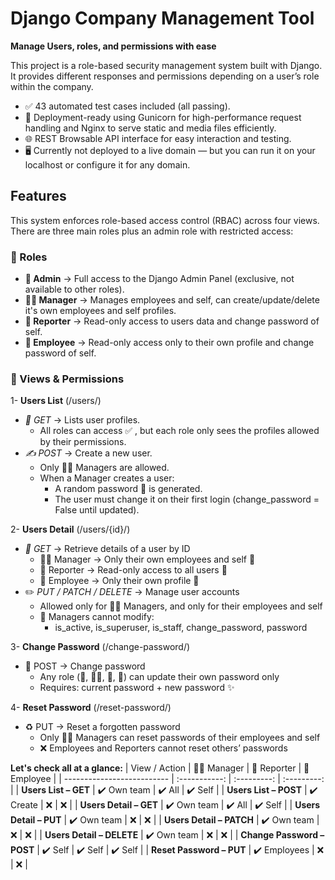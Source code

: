# Django Company Management Tool
**Manage Users, roles, and permissions with ease**

This project is a role-based security management system built with Django.
It provides different responses and permissions depending on a user’s role within the company.

- ✅ 43 automated test cases included (all passing).
- 🚀 Deployment-ready using Gunicorn for high-performance request handling and Nginx to serve static and media    files efficiently.
- 🌐 REST Browsable API interface for easy interaction and testing.
- 🖥️ Currently not deployed to a live domain — but you can run it on your localhost or configure it for any domain.

## Features
This system enforces role-based access control (RBAC) across four views.
There are three main roles plus an admin role with restricted access:
### 👥 Roles
- **👑 Admin** -> Full access to the Django Admin Panel (exclusive, not available to other roles).
- **🧑‍💼 Manager** -> Manages employees and self, can create/update/delete it's own employees and self profiles.
- **📰 Reporter** -> Read-only access to users data and change password of self.
- **👤 Employee** -> Read-only access only to their own profile and change password of self.



### 🔑 Views & Permissions
1- **Users List** (/users/)
  - *📖 GET* -> Lists user profiles.
    - All roles can access ✅ , but each role only sees the profiles allowed by their permissions.
  - *✍️ POST* → Create a new user.
    - Only 🧑‍💼 Managers are allowed.
    - When a Manager creates a user:
      - A random password 🔑 is generated.
      - The user must change it on their first login (change_password = False until updated).

2- **Users Detail** (/users/{id}/)
  - *📖 GET* → Retrieve details of a user by ID
    - 🧑‍💼 Manager → Only their own employees and self 👥
    - 📰 Reporter → Read-only access to all users 👀
    - 👤 Employee → Only their own profile 🪪
  - ✏️ *PUT / PATCH / DELETE* → Manage user accounts
    - Allowed only for 🧑‍💼 Managers, and only for their employees and self
    - 🚫 Managers cannot modify:
      - is_active, is_superuser, is_staff, change_password, password

3- **Change Password** (/change-password/)
  - 🔐 POST → Change password
    - Any role (👑, 🧑‍💼, 📰, 👤) can update their own password only
    - Requires: current password + new password ✨

4- **Reset Password** (/reset-password/)
  - ♻️ PUT → Reset a forgotten password
    - Only 🧑‍💼 Managers can reset passwords of their employees and self
    - ❌ Employees and Reporters cannot reset others’ passwords

**Let's check all at a glance:**
| View / Action              | 🧑‍💼 Manager     | 📰 Reporter   | 👤 Employee   |
| -------------------------- | :-----------:  | :---------:   | :---------:   |
| **Users List – GET**       |  ✔️ Own team   |    ✔️ All     |   ✔️ Self     |
| **Users List – POST**      |   ✔️ Create    |      ❌       |      ❌       |
| **Users Detail – GET**     |  ✔️ Own team   |    ✔️ All     |   ✔️ Self     |
| **Users Detail – PUT**     |  ✔️ Own team   |      ❌       |      ❌       |
| **Users Detail – PATCH**   |  ✔️ Own team   |      ❌       |      ❌       |
| **Users Detail – DELETE**  |  ✔️ Own team   |      ❌       |      ❌       |
| **Change Password – POST** |    ✔️ Self     |   ✔️ Self     |   ✔️ Self     |
| **Reset Password – PUT**   |  ✔️ Employees  |      ❌       |      ❌       |
